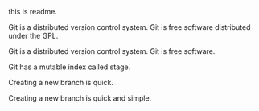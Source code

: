 this is readme.

Git is a distributed version control system.
Git is free software distributed under the GPL.

Git is a distributed version control system.
Git is free software.

Git has a mutable index called stage.

Creating a new branch is quick.

Creating a new branch is quick and simple.




